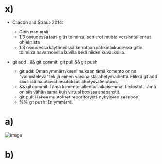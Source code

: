 # x)
- Chacon and Straub 2014:
  - Gitin manuaali
  - 1.3 osuudessa taas gitin toiminta, sen erot muista versiontallennus ohjelmista
  - 1.3 osuudessa käytännössä kerrotaan pähkinänkuoressa gitin toiminta havannoivilla kuvilla sekä niiden kuvauksilla.
 
- git add . && git commit; git pull && git push
  - git add: Oman ymmärrykseni mukaan tämä komento on ns "valmisteleva" tekijä ennen varsinaista lähetysvaihetta. Elikkä git add siis lisää haluttavat muutokset lähetysvalmiuteen.
  - && git commit: Tämä komento tallentaa aikaisemmat tiedostot. Tämä on siis vähän sama kuin virtual boxissa snapshotit.
  - git pull: Hakee muutokset repositorystä nykyiseen sessioon.
  - %% git push: En ymmärrä.
 
# a) 

![image](https://github.com/JereKokko02/Palvelinten-hallinta/assets/165003744/7574c624-360f-47d3-9fa7-c94e0c3db12e)

# b)
